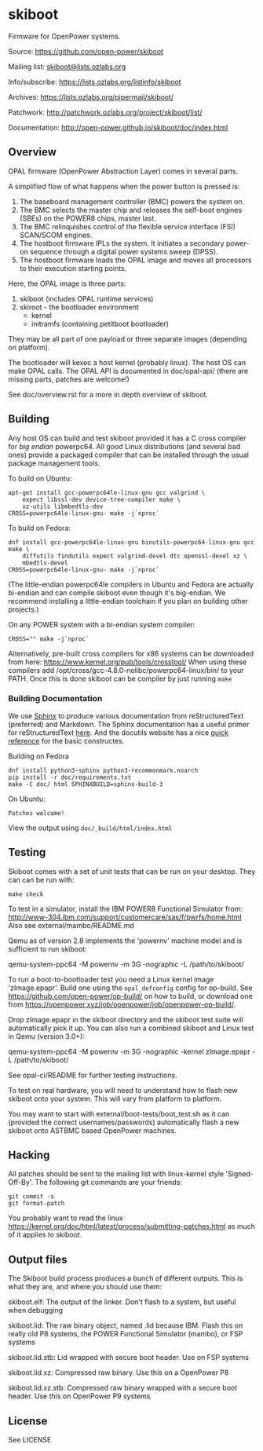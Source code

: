 # skiboot

Firmware for OpenPower systems.

Source: https://github.com/open-power/skiboot

Mailing list: skiboot@lists.ozlabs.org

Info/subscribe: https://lists.ozlabs.org/listinfo/skiboot

Archives: https://lists.ozlabs.org/pipermail/skiboot/

Patchwork: http://patchwork.ozlabs.org/project/skiboot/list/

Documentation: http://open-power.github.io/skiboot/doc/index.html

## Overview
OPAL firmware (OpenPower Abstraction Layer) comes in several parts.

A simplified flow of what happens when the power button is pressed is:

1. The baseboard management controller (BMC) powers the system on.
2. The BMC selects the master chip and releases the self-boot engines (SBEs)
   on the POWER8 chips, master last.
3. The BMC relinquishes control of the flexible service interface (FSI)
   SCAN/SCOM engines.
4. The hostboot firmware IPLs the system. It initiates a secondary power-on
   sequence through a digital power systems sweep (DPSS).
5. The hostboot firmware loads the OPAL image and moves all processors to
   their execution starting points.

Here, the OPAL image is three parts:

1. skiboot (includes OPAL runtime services)
2. skiroot - the bootloader environment
   * kernel
   * initramfs (containing petitboot bootloader)

They may be all part of one payload or three separate images (depending on
platform).

The bootloader will kexec a host kernel (probably linux). The host OS can
make OPAL calls. The OPAL API is documented in doc/opal-api/ (there are
missing parts, patches are welcome!)

See doc/overview.rst for a more in depth overview of skiboot.

## Building

Any host OS can build and test skiboot provided it has a C cross compiler
for *big endian* powerpc64. All good Linux distributions (and several bad
ones) provide a packaged compiler that can be installed through the usual
package management tools.

To build on Ubuntu:
```
apt-get install gcc-powerpc64le-linux-gnu gcc valgrind \
	expect libssl-dev device-tree-compiler make \
	xz-utils libmbedtls-dev
CROSS=powerpc64le-linux-gnu- make -j`nproc`
```

To build on Fedora:
```
dnf install gcc-powerpc64le-linux-gnu binutils-powerpc64-linux-gnu gcc make \
    diffutils findutils expect valgrind-devel dtc openssl-devel xz \
    mbedtls-devel
CROSS=powerpc64le-linux-gnu- make -j`nproc`
```

(The little-endian powerpc64le compilers in Ubuntu and Fedora are actually
bi-endian and can compile skiboot even though it's big-endian. We recommend
installing a little-endian toolchain if you plan on building other projects.)

On any POWER system with a bi-endian system compiler:
```
CROSS="" make -j`nproc`
```

Alternatively, pre-built cross compilers for x86 systems can be downloaded
from here: https://www.kernel.org/pub/tools/crosstool/ When using
these compilers add /opt/cross/gcc-4.8.0-nolibc/powerpc64-linux/bin/
to your PATH. Once this is done skiboot can be compiler by just running `make`

### Building Documentation

We use [Sphinx](http://www.sphinx-doc.org/) to produce various documentation
from reStructuredText (preferred) and Markdown. The Sphinx documentation has
a useful primer for  reStructuredText
[here](http://www.sphinx-doc.org/en/master/usage/restructuredtext/index.html).
And the docutils website has a nice [quick
reference](http://docutils.sourceforge.net/docs/user/rst/quickref.html) for the
basic constructes.

Building on Fedora
```
dnf install python3-sphinx python3-recommonmark.noarch
pip install -r doc/requirements.txt
make -C doc/ html SPHINXBUILD=sphinx-build-3
```

On Ubuntu:
```
Patches welcome!
```

View the output using `doc/_build/html/index.html`

## Testing
Skiboot comes with a set of unit tests that can be run on your desktop.
They can can be run with:
```
make check
```

To test in a simulator, install the IBM POWER8 Functional Simulator from:
http://www-304.ibm.com/support/customercare/sas/f/pwrfs/home.html
Also see external/mambo/README.md

Qemu as of version 2.8 implements the 'powernv' machine model and is sufficient
to run skiboot:

 qemu-system-ppc64 -M powernv -m 3G -nographic -L /path/to/skiboot/

To run a boot-to-bootloader test you need a Linux kernel image 'zImage.epapr'.
Build one using the `opal_defconfig` config for op-build. See
https://github.com/open-power/op-build/ on how to build, or download one from
https://openpower.xyz/job/openpower/job/openpower-op-build/.

Drop zImage.epapr in the skiboot directory and the skiboot test suite will
automatically pick it up. You can also run a combined skiboot and Linux test in
Qemu (version 3.0+):

 qemu-system-ppc64 -M powernv -m 3G -nographic -kernel zImage.epapr -L /path/to/skiboot/

See opal-ci/README for further testing instructions.

To test on real hardware, you will need to understand how to flash new
skiboot onto your system. This will vary from platform to platform.

You may want to start with external/boot-tests/boot_test.sh as it can
(provided the correct usernames/passwords) automatically flash a new
skiboot onto ASTBMC based OpenPower machines.

## Hacking

All patches should be sent to the mailing list with linux-kernel style
'Signed-Off-By'. The following git commands are your friends:
```
git commit -s
git format-patch
```

You probably want to read the linux
https://kernel.org/doc/html/latest/process/submitting-patches.html as
much of it applies to skiboot.


## Output files

The Skiboot build process produces a bunch of different outputs. This is what
they are, and where you should use them:

 skiboot.elf: The output of the linker. Don't flash to a system, but useful when debugging

 skiboot.lid: The raw binary object, named .lid because IBM. Flash this on
	      really old P8 systems, the POWER Functional Simulator (mambo), or
	      FSP systems

 skiboot.lid.stb: Lid wrapped with secure boot header. Use on FSP systems

 skiboot.lid.xz: Compressed raw binary. Use this on a OpenPower P8

 skiboot.lid.xz.stb: Compressed raw binary wrapped with a secure boot header.
                     Use this on OpenPower P9 systems

## License

See LICENSE
